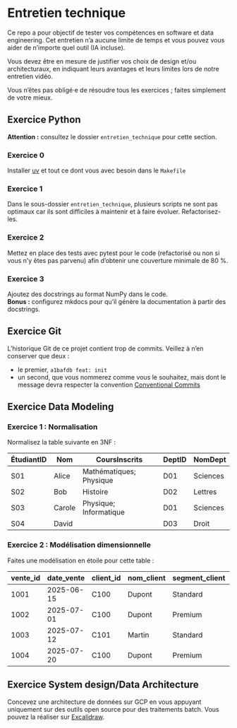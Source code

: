# Entretien technique

Ce repo a pour objectif de tester vos compétences en software et data engineering. Cet entretien n’a aucune limite de temps et vous pouvez vous aider de n’importe quel outil (IA incluse).

Vous devez être en mesure de justifier vos choix de design et/ou architecturaux, en indiquant leurs avantages et leurs limites lors de notre entretien vidéo.

Vous n’êtes pas obligé·e de résoudre tous les exercices ; faites simplement de votre mieux.

## Exercice Python

**Attention :** consultez le dossier `entretien_technique`  pour cette section.

### Exercice 0

Installer [uv](https://docs.astral.sh/uv/guides/install-python/) et tout ce dont vous avec besoin dans le `Makefile`

### Exercice 1

Dans le sous-dossier `entretien_technique`, plusieurs scripts ne sont pas optimaux car ils sont difficiles à maintenir et à faire évoluer. Refactorisez-les.

### Exercice 2

Mettez en place des tests avec pytest pour le code (refactorisé ou non si vous n’y êtes pas parvenu) afin d’obtenir une couverture minimale de 80 %.

### Exercice 3

Ajoutez des docstrings au format NumPy dans le code.  
**Bonus :** configurez mkdocs pour qu’il génère la documentation à partir des docstrings.

## Exercice Git

L’historique Git de ce projet contient trop de commits. Veillez à n’en conserver que deux :  

- le premier, `a1bafdb feat: init`
- un second, que vous nommerez comme vous le souhaitez, mais dont le message devra respecter la convention [Conventional Commits](https://www.conventionalcommits.org/en/v1.0.0/#specification)

## Exercice Data Modeling

### Exercice 1 : Normalisation

Normalisez la table suivante en 3NF :

| ÉtudiantID | Nom    | CoursInscrits           | DeptID | NomDept  |
| ---------- | ------ | ----------------------- | ------ | -------- |
| S01        | Alice  | Mathématiques; Physique | D01    | Sciences |
| S02        | Bob    | Histoire                | D02    | Lettres  |
| S03        | Carole | Physique; Informatique  | D01    | Sciences |
| S04        | David  |                         | D03    | Droit    |

### Exercice 2 : Modélisation dimensionnelle

Faites une modélisation en étoile pour cette table :

| vente\_id | date\_vente | client\_id | nom\_client | segment\_client | produit\_id | designation     | categorie    | prix\_unitaire | quantite |
| --------- | ----------- | ---------- | ----------- | --------------- | ----------- | --------------- | ------------ | -------------- | -------- |
| 1001      | 2025-06-15  | C100       | Dupont      | Standard        | P100        | Smartphone X    | Électronique | 299,00         | 2        |
| 1002      | 2025-07-01  | C100       | Dupont      | Premium         | P200        | Coque Téléphone | Accessoire   | 19,00          | 1        |
| 1003      | 2025-07-12  | C101       | Martin      | Standard        | P100        | Smartphone X    | Électronique | 299,00         | 1        |
| 1004      | 2025-07-20  | C100       | Dupont      | Premium         | P100        | Smartphone X    | Électronique | 299,00         | 1        |

## Exercice System design/Data Architecture

Concevez une architecture de données sur GCP en vous appuyant uniquement sur des outils open source pour des traitements batch. Vous pouvez la réaliser sur [Excalidraw](https://excalidraw.com/).
